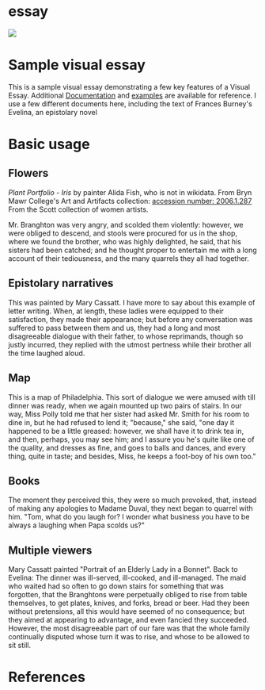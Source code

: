 # essay

<a href="https://juncture-digital.org"><img src="https://juncture-digital.org/images/ve-button.png"></a>

<param ve-config 
       title="Letters and flowers"
       author="Alice McGrath"
       banner="https://upload.wikimedia.org/wikipedia/commons/3/35/An_Election_III%2C_The_Polling%2C_by_William_Hogarth.jpg" 
       layout="vertical">

<!-- Entities discussed throughout the essay are typically defined before the essay text and
     are thus available in all text.  Entity identifiers (QIDs) can be found in either
     Wikipedia or Wikidata (https://www.wikidata.org)> -->
<param ve-entity eid="Q185372"> <!-- Girl with a Pearl Earring painting -->
<param ve-entity eid="Q173223"> <!-- Mary Cassatt -->
<param ve-entity eid="Q18519125"> <!-- Portrait of an elderly lady in a bonnet: red background -->
<param ve-entity eid="Q36600"> <!-- The Hague -->
<param ve-entity title="Philadelphia" eid="Q1345" fill="#92086D">
<!--Frances Burney, Evelina-->
<param ve-entity title="epistolary novel" eid="Q465821">


# Sample visual essay

This is a sample visual essay demonstrating a few key features of a Visual Essay. Additional [Documentation](https://github.com/JSTOR-Labs/juncture/wiki) and [examples](https://jstor-labs.github.io/juncture-examples) are available for reference. I use a few different documents here, including the text of Frances Burney's Evelina, an epistolary novel
<param ve-image 
       url="https://triarte.brynmawr.edu/Media/images/1972.1_BMC_f.jpg">
 <param ve-entity title="epistolary novel" eid="Q465821">      

# Basic usage

## Flowers

_Plant Portfolio - Iris_ by painter Alida Fish, who is not in wikidata. From Bryn Mawr College's Art and Artifacts collection: [accession number: 2006.1.287](https://triarte.brynmawr.edu/artist-maker/info/22047)
From the Scott collection of women artists. 

<param ve-image
       label="Plant Portfolio - Iris"
       description="Painting of an Iris by Alida Fish"
       license="Bryn Mawr College"
       url="https://triarte.brynmawr.edu/Media/images/2006.1.287_BMC_f_3.jpg">
       
Mr. Branghton was very angry, and scolded them violently: however, we were obliged to descend, and stools were procured for us in the shop, where we found the brother, who was highly delighted, he said, that his sisters had been catched; and he thought proper to entertain me with a long account of their tediousness, and the many quarrels they all had together.

## Epistolary narratives

This was painted by Mary Cassatt. I have more to say about this example of letter writing. When, at length, these ladies were equipped to their satisfaction, they made their appearance; but before any conversation was suffered to pass between them and us, they had a long and most disagreeable dialogue with their father, to whose reprimands, though so justly incurred, they replied with the utmost pertness while their brother all the time laughed aloud.

<param ve-image 
       url="https://triarte.brynmawr.edu/Media/images/1972.1_BMC_f.jpg">
<param ve-entity eid="Q173223" title="Mary Cassatt">

## Map

This is a map of Philadelphia. This sort of dialogue we were amused with till dinner was ready, when we again mounted up two pairs of stairs. In our way, Miss Polly told me that her sister had asked Mr. Smith for his room to dine in, but he had refused to lend it; "because," she said, "one day it happened to be a little greased: however, we shall have it to drink tea in, and then, perhaps, you may see him; and I assure you he's quite like one of the quality, and dresses as fine, and goes to balls and dances, and every thing, quite in taste; and besides, Miss, he keeps a foot-boy of his own too."

<param ve-entity title="Philadelphia" eid="Q1345" fill="#92086D">
<param ve-map center="Q1345" zoom="11" prefer-geojson marker-type="circle">

## Books

The moment they perceived this, they were so much provoked, that, instead of making any apologies to Madame Duval, they next began to quarrel with him. "Tom, what do you laugh for? I wonder what business you have to be always a laughing when Papa scolds us?"
<param ve-image seq="5"
       manifest="https://digi.vatlib.it/iiif/MSS_Vat.lat.3773/manifest.json" 
       >

## Multiple viewers

Mary Cassatt painted "Portrait of an Elderly Lady in a Bonnet". Back to Evelina: The dinner was ill-served, ill-cooked, and ill-managed. The maid who waited had so often to go down stairs for something that was forgotten, that the Branghtons were perpetually obliged to rise from table themselves, to get plates, knives, and forks, bread or beer. Had they been without pretensions, all this would have seemed of no consequence; but they aimed at appearing to advantage, and even fancied they succeeded. However, the most disagreeable part of our fare was that the whole family continually disputed whose turn it was to rise, and whose to be allowed to sit still.

<param ve-image 
       url="https://www.wikidata.org/wiki/Q18519125#/media/File:Portrait_of_an_Elderly_Lady_in_a_Bonnet_-_Red_Background_by_Mary_Cassatt.jpg">
<param ve-entity eid="Q18519125" title="Portrait of an Elderly Lady in a Bonnet"=>

# References

